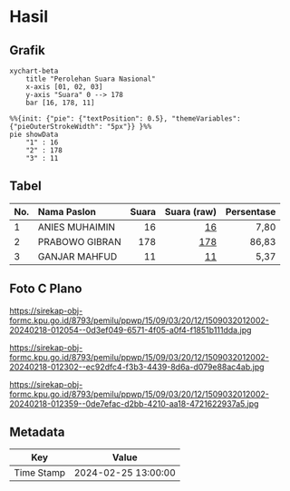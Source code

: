 # Hasil

## Grafik

```mermaid
xychart-beta
    title "Perolehan Suara Nasional"
    x-axis [01, 02, 03]
    y-axis "Suara" 0 --> 178
    bar [16, 178, 11]
```

```mermaid
%%{init: {"pie": {"textPosition": 0.5}, "themeVariables": {"pieOuterStrokeWidth": "5px"}} }%%
pie showData
    "1" : 16
    "2" : 178
    "3" : 11
```

## Tabel

| No. | Nama Paslon    | Suara | Suara (raw) | Persentase |
|:--- |:-------------- | -----:| -----------:| ----------:|
| 1   | ANIES MUHAIMIN | 16    | [16][p-1]   | 7,80       |
| 2   | PRABOWO GIBRAN | 178   | [178][p-2]  | 86,83      |
| 3   | GANJAR MAHFUD  | 11    | [11][p-3]   | 5,37       |


[p-1]: https://github.com/gigit-pemilu/pemilu-2024/blob/main/pilpres/hitung-suara/sub/15-jambi/sub/09-tebo/sub/03-tebo-ulu/sub/2012-melako-intan/sub/002-tps/sub/paslon-1.txt
[p-2]: https://github.com/gigit-pemilu/pemilu-2024/blob/main/pilpres/hitung-suara/sub/15-jambi/sub/09-tebo/sub/03-tebo-ulu/sub/2012-melako-intan/sub/002-tps/sub/paslon-2.txt
[p-3]: https://github.com/gigit-pemilu/pemilu-2024/blob/main/pilpres/hitung-suara/sub/15-jambi/sub/09-tebo/sub/03-tebo-ulu/sub/2012-melako-intan/sub/002-tps/sub/paslon-3.txt

## Foto C Plano

https://sirekap-obj-formc.kpu.go.id/8793/pemilu/ppwp/15/09/03/20/12/1509032012002-20240218-012054--0d3ef049-6571-4f05-a0f4-f1851b111dda.jpg

https://sirekap-obj-formc.kpu.go.id/8793/pemilu/ppwp/15/09/03/20/12/1509032012002-20240218-012302--ec92dfc4-f3b3-4439-8d6a-d079e88ac4ab.jpg

https://sirekap-obj-formc.kpu.go.id/8793/pemilu/ppwp/15/09/03/20/12/1509032012002-20240218-012359--0de7efac-d2bb-4210-aa18-4721622937a5.jpg


## Metadata

| Key        | Value               |
| ---------- | ------------------- |
| Time Stamp | 2024-02-25 13:00:00 |



